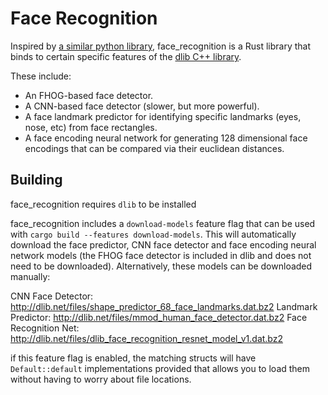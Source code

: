 # Face Recognition

Inspired by [a similar python library](https://github.com/ageitgey/face_recognition), face_recognition is a Rust library that binds to certain specific features of the [dlib C++ library](https://github.com/davisking/dlib).

These include:

- An FHOG-based face detector.
- A CNN-based face detector (slower, but more powerful).
- A face landmark predictor for identifying specific landmarks (eyes, nose, etc) from face rectangles.
- A face encoding neural network for generating 128 dimensional face encodings that can be compared via their euclidean distances.

## Building

face_recognition requires `dlib` to be installed 

face_recognition includes a `download-models` feature flag that can be used with `cargo build --features download-models`. This will automatically download the face predictor, CNN face detector and face encoding neural network models (the FHOG face detector is included in dlib and does not need to be downloaded). Alternatively, these models can be downloaded manually:

CNN Face Detector: http://dlib.net/files/shape_predictor_68_face_landmarks.dat.bz2
Landmark Predictor: http://dlib.net/files/mmod_human_face_detector.dat.bz2
Face Recognition Net: http://dlib.net/files/dlib_face_recognition_resnet_model_v1.dat.bz2

if this feature flag is enabled, the matching structs will have `Default::default` implementations provided that allows you to load them without having to worry about file locations.